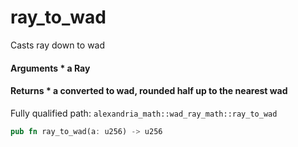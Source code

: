 # ray_to_wad

Casts ray down to wad

#### Arguments * a Ray

#### Returns * a converted to wad, rounded half up to the nearest wad

Fully qualified path: `alexandria_math::wad_ray_math::ray_to_wad`

```rust
pub fn ray_to_wad(a: u256) -> u256
```

